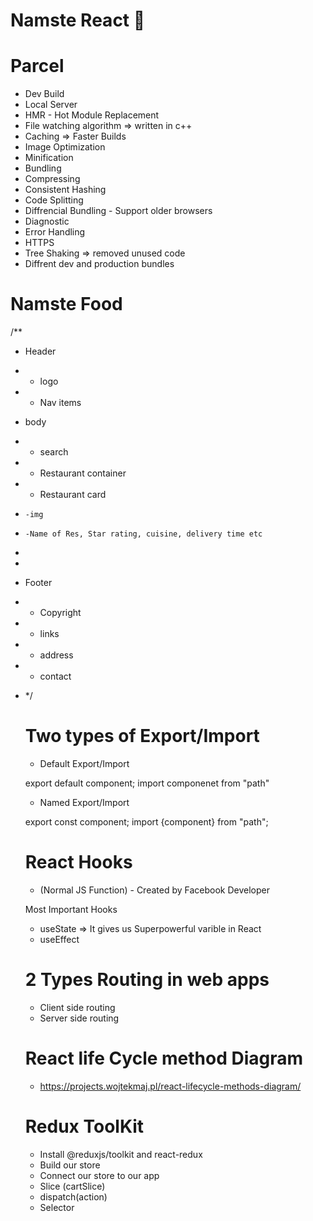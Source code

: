 # Namste React 🚀

# Parcel

- Dev Build
- Local Server
- HMR - Hot Module Replacement
- File watching algorithm => written in c++
- Caching => Faster Builds
- Image Optimization
- Minification
- Bundling
- Compressing
- Consistent Hashing
- Code Splitting
- Diffrencial Bundling - Support older browsers
- Diagnostic
- Error Handling
- HTTPS
- Tree Shaking => removed unused code
- Diffrent dev and production bundles

# Namste Food

/\*\*

- Header
- - logo
- - Nav items
- body
- - search
- - Restaurant container
- - Restaurant card
-     -img
-     -Name of Res, Star rating, cuisine, delivery time etc
-
-
- Footer
- - Copyright
- - links
- - address
- - contact
- \*/

  # Two types of Export/Import

  - Default Export/Import

  export default component;
  import componenet from "path"

  - Named Export/Import

  export const component;
  import {component} from "path";

  # React Hooks

  - (Normal JS Function) - Created by Facebook Developer

  Most Important Hooks

  - useState => It gives us Superpowerful varible in React
  - useEffect

  # 2 Types Routing in web apps

  - Client side routing
  - Server side routing

  # React life Cycle method Diagram

  - https://projects.wojtekmaj.pl/react-lifecycle-methods-diagram/

  # Redux ToolKit

  - Install @reduxjs/toolkit and react-redux
  - Build our store
  - Connect our store to our app
  - Slice (cartSlice)
  - dispatch(action)
  - Selector

